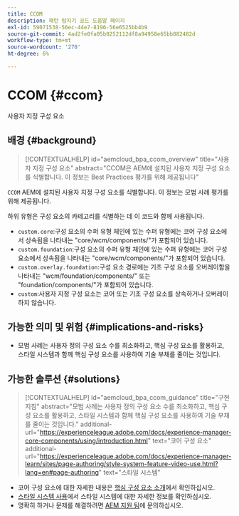 ```yaml
---
title: CCOM
description: 패턴 탐지기 코드 도움말 페이지
exl-id: 59071538-56ec-44e7-8196-56e6525bb4b9
source-git-commit: 4ad2fe0fa05b8252112df8a94958e65bb882482d
workflow-type: tm+mt
source-wordcount: '270'
ht-degree: 6%

---
```


# CCOM {#ccom}

사용자 지정 구성 요소

## 배경 {#background}

>[!CONTEXTUALHELP]
>id="aemcloud_bpa_ccom_overview"
>title="사용자 지정 구성 요소"
>abstract="CCOM은 AEM에 설치된 사용자 지정 구성 요소를 식별합니다. 이 정보는 Best Practices 평가를 위해 제공됩니다"

`CCOM` AEM에 설치된 사용자 지정 구성 요소를 식별합니다. 이 정보는 모범 사례 평가를 위해 제공됩니다.

하위 유형은 구성 요소의 카테고리를 식별하는 데 이 코드와 함께 사용됩니다.

* `custom.core`:구성 요소의 수퍼 유형 체인에 있는 수퍼 유형에는 코어 구성 요소에서 상속됨을 나타내는 &quot;core/wcm/components/&quot;가 포함되어 있습니다.
* `custom.foundation`:구성 요소의 수퍼 유형 체인에 있는 수퍼 유형에는 코어 구성 요소에서 상속됨을 나타내는 &quot;core/wcm/components/&quot;가 포함되어 있습니다.
* `custom.overlay.foundation`:구성 요소 경로에는 기초 구성 요소를 오버레이함을 나타내는 &quot;wcm/foundation/components/&quot; 또는 &quot;foundation/components/&quot;가 포함되어 있습니다.
* `custom`:사용자 지정 구성 요소는 코어 또는 기초 구성 요소를 상속하거나 오버레이하지 않습니다.

## 가능한 의미 및 위험 {#implications-and-risks}

* 모범 사례는 사용자 정의 구성 요소 수를 최소화하고, 핵심 구성 요소를 활용하고, 스타일 시스템과 함께 핵심 구성 요소를 사용하여 기술 부채를 줄이는 것입니다.

## 가능한 솔루션 {#solutions}

>[!CONTEXTUALHELP]
>id="aemcloud_bpa_ccom_guidance"
>title="구현 지침"
>abstract="모범 사례는 사용자 정의 구성 요소 수를 최소화하고, 핵심 구성 요소를 활용하고, 스타일 시스템과 함께 핵심 구성 요소를 사용하여 기술 부채를 줄이는 것입니다."
>additional-url="https://experienceleague.adobe.com/docs/experience-manager-core-components/using/introduction.html" text="코어 구성 요소"
>additional-url="https://experienceleague.adobe.com/docs/experience-manager-learn/sites/page-authoring/style-system-feature-video-use.html?lang=en#page-authoring" text="스타일 시스템"

* 코어 구성 요소에 대한 자세한 내용은 [핵심 구성 요소 소개](https://experienceleague.adobe.com/docs/experience-manager-core-components/using/introduction.html?lang=ko-KR)에서 확인하십시오.
* [스타일 시스템 사용](https://experienceleague.adobe.com/docs/experience-manager-learn/sites/page-authoring/style-system-feature-video-use.html?lang=en#page-authoring)에서 스타일 시스템에 대한 자세한 정보를 확인하십시오.
* 명확히 하거나 문제를 해결하려면 [AEM 지원 팀](https://helpx.adobe.com/enterprise/using/support-for-experience-cloud.html)에 문의하십시오.
